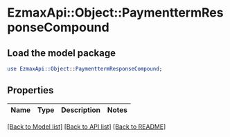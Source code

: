 # EzmaxApi::Object::PaymenttermResponseCompound

## Load the model package
```perl
use EzmaxApi::Object::PaymenttermResponseCompound;
```

## Properties
Name | Type | Description | Notes
------------ | ------------- | ------------- | -------------

[[Back to Model list]](../README.md#documentation-for-models) [[Back to API list]](../README.md#documentation-for-api-endpoints) [[Back to README]](../README.md)


